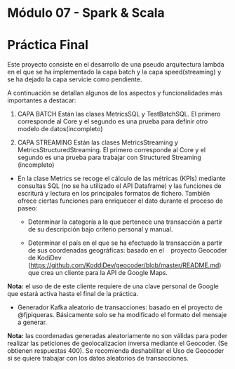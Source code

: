 # Módulo 07 - Spark & Scala

Práctica Final
==============

Este proyecto consiste en el desarrollo de una pseudo arquitectura lambda en el que se ha implementado la capa batch y la capa speed(streaming) y se ha dejado  la capa servicie como pendiente.

A continuación se detallan algunos de los aspectos y funcionalidades más importantes a destacar:

1. CAPA BATCH
Están las clases MetricsSQL y TestBatchSQL. El primero corresponde al Core y el segundo es una prueba para definir otro modelo de datos(incompleto)

2. CAPA STREAMING
Están las clases MetricsStreaming y MetricsStructuredStreaming. El primero corresponde al Core y el segundo es una prueba para trabajar con Structured Streaming (incompleto)

+ En la clase Metrics se recoge el cálculo de las métricas (KPIs) mediante consultas SQL (no se ha utilizado el API Dataframe) y las funciones de escriturá y lectura en los principales formatos de fichero. También ofrece ciertas funciones para enriquecer el dato durante el proceso de paseo:

  * Determinar la categoría a la que pertenece una transacción a partir de su descripción bajo criterio personal y manual.

  * Determinar el país en el que se ha efectuado la transacción a partir de sus coordenadas geográficas: basado en el &nbsp;&nbsp; proyecto Geocoder de KodiDev (https://github.com/KoddiDev/geocoder/blob/master/README.md) que crea un cliente para la API de Google Maps.

**Nota:** el uso de de este cliente requiere de una clave personal de Google que estará activa hasta el final de la práctica.

+ Generador Kafka aleatorio de transacciones: basado en el proyecto de @fjpiqueras. Básicamente solo se ha modificado el formato del mensaje a generar.

**Nota:** las coordenadas generadas aleatoriamente no son válidas para poder realizar las peticiones de geolocalizacion inversa mediante el Geocoder. (Se obtienen respuestas 400).
Se recomienda deshabilitar el Uso de Geocoder si se quiere trabajar con los datos aleatorios de transacciones.
